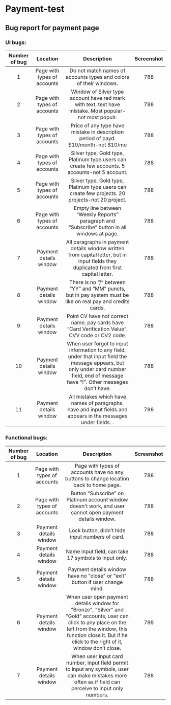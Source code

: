 # Payment-test
## Bug report for payment page
### UI bugs:
   
| Number of bug | Location | Description | Screenshot |
| :---: | :---: | :---: | :---: |
| 1 | Page with types of accounts | Do not match names of accounts types and colors of their windows. | 788 |
| 2 | Page with types of accounts | Window of Silver type account have red mark with text, text have mistake. Most popular- not most populr. | 788 |
| 3 | Page with types of accounts | Price of any type have mistake in description period of payd. $10/month-not $10/mo | 788 |
| 4 | Page with types of accounts | Silver type, Gold type, Platinum type users can create few accounts. 5 accounts-not 5 account. | 788 |
| 5 | Page with types of accounts | Silver type, Gold type, Platinum type users can create few projects. 20 projects-not 20 project.	 | 788 |
| 6 | Page with types of accounts | Empty line between “Weekly Reports” paragraph and “Subscribe” button in all windows at page.	 | 788 |
| 7 | Payment details window | All paragraphs in payment details window written from capital letter, but in input fields they duplicated from first capital letter. | 788 |
| 8 | Payment details window | There is no “/“ between “YY” and “MM” puncts, but in pay system must be like on real pay and credits cards. | 788 |
| 9 | Payment details window | Point CV have not correct name, pay cards have “Card Verification Value”, CVV code or CV2 code. | 788 |
| 10 | Payment details window | When user forgot to input information to any field, under that input field the message appears, but only under card number field, end of message have “!”. Other messeges don’t have.	 | 788 |
| 11 | Payment details window | All mistakes which have names of paragraphs, have and input fields and appears in the messages under fields. . | 788 |

### Functional bugs:

| Number of bug | Location | Description | Screenshot |
| :---: | :---: | :---: | :---: |
| 1 | Page with types of accounts | Page with types of accounts have no any buttons to change location back to home page. | 788 |
| 2 | Page with types of accounts | Button “Subscribe” on Platinum account window doesn't work, and user cannot open payment details window. | 788 |
| 3 | Payment details window | Lock button, didn’t hide input numbers of card. | 788 |
| 4 | Payment details window | Name input field, can take 17 symbols to input only. | 788 |
| 5 | Payment details window | Payment details window have no "close" or "exit" button if user change mind. | 788 |
| 6 | Payment details window | When user open payment details window for "Bronze", "Silver" and "Gold" accounts, user can click to any place on the left from the window, this function close it. But if he click to the right of it, window don’t close. | 788 |
| 7 | Payment details window |When user input card number, input field permit to input any symbols, user can make mistakes more often as if field can perceive to input only numbers. | 788 |
